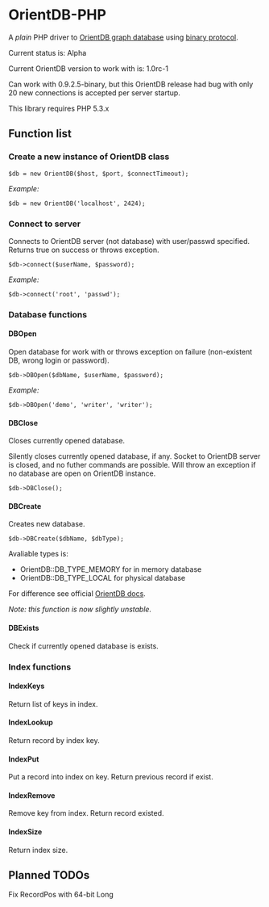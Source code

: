 # OrientDB-PHP #
A *plain* PHP driver to [OrientDB graph database](http://code.google.com/p/orient/) using [binary protocol](http://code.google.com/p/orient/wiki/NetworkBinaryProtocol).

Current status is: Alpha

Current OrientDB version to work with is: 1.0rc-1

Can work with 0.9.2.5-binary, but this OrientDB release had bug with only 20 new connections is accepted per server startup.


This library requires PHP 5.3.x

## Function list ##
### Create a new instance of OrientDB class ###
`
$db = new OrientDB($host, $port, $connectTimeout);
`

*Example:*

`
$db = new OrientDB('localhost', 2424);
`

### Connect to server ###
Connects to OrientDB server (not database) with user/passwd specified.
Returns true on success or throws exception.

`
$db->connect($userName, $password);
`

*Example:*

`
$db->connect('root', 'passwd');
`

### Database functions ###

#### DBOpen ####
Open database for work with or throws exception on failure (non-existent DB, wrong login or password).

`
$db->DBOpen($dbName, $userName, $password);
`

*Example:*

`
$db->DBOpen('demo', 'writer', 'writer');
`

#### DBClose ####
Closes currently opened database. 

Silently closes currently opened database, if any. Socket to OrientDB server is closed, and no futher commands are possible. Will throw an exception if no database are open on OrientDB instance.

`
$db->DBClose();
`

#### DBCreate ####
Creates new database.

`
$db->DBCreate($dbName, $dbType);
`

Avaliable types is: 
*   OrientDB::DB_TYPE_MEMORY for in memory database
*   OrientDB::DB_TYPE_LOCAL for physical database

For difference see official [OrientDB docs](http://code.google.com/p/orient/wiki/Concepts#Storage).

_Note: this function is now slightly unstable._

#### DBExists ####
Check if currently opened database is exists.

### Index functions ###

#### IndexKeys ####
Return list of keys in index.

#### IndexLookup ####
Return record by index key.

#### IndexPut ####
Put a record into index on key. Return previous record if exist.

#### IndexRemove ####
Remove key from index. Return record existed.


#### IndexSize ####
Return index size.


## Planned TODOs ##
Fix RecordPos with 64-bit Long
